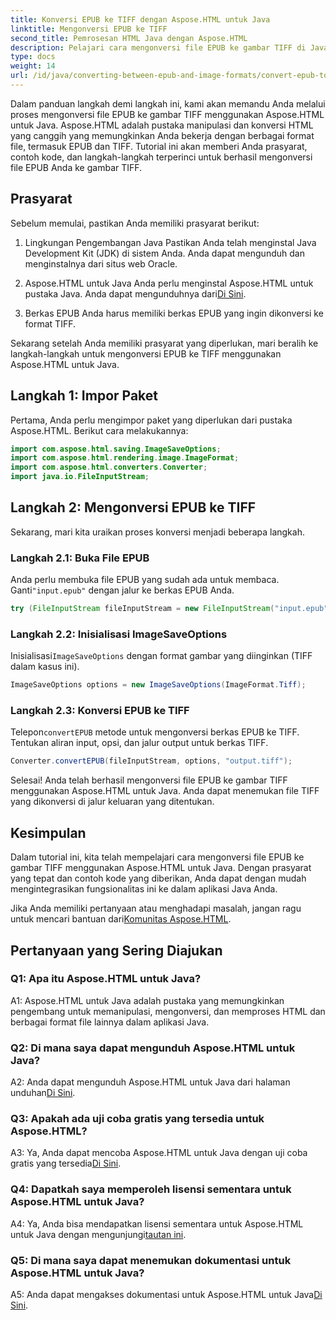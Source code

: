 ```yaml
---
title: Konversi EPUB ke TIFF dengan Aspose.HTML untuk Java
linktitle: Mengonversi EPUB ke TIFF
second_title: Pemrosesan HTML Java dengan Aspose.HTML
description: Pelajari cara mengonversi file EPUB ke gambar TIFF di Java dengan Aspose.HTML, pustaka manipulasi HTML yang canggih.
type: docs
weight: 14
url: /id/java/converting-between-epub-and-image-formats/convert-epub-to-tiff/
---
```

Dalam panduan langkah demi langkah ini, kami akan memandu Anda melalui proses mengonversi file EPUB ke gambar TIFF menggunakan Aspose.HTML untuk Java. Aspose.HTML adalah pustaka manipulasi dan konversi HTML yang canggih yang memungkinkan Anda bekerja dengan berbagai format file, termasuk EPUB dan TIFF. Tutorial ini akan memberi Anda prasyarat, contoh kode, dan langkah-langkah terperinci untuk berhasil mengonversi file EPUB Anda ke gambar TIFF.

## Prasyarat

Sebelum memulai, pastikan Anda memiliki prasyarat berikut:

1. Lingkungan Pengembangan Java
Pastikan Anda telah menginstal Java Development Kit (JDK) di sistem Anda. Anda dapat mengunduh dan menginstalnya dari situs web Oracle.

2. Aspose.HTML untuk Java
 Anda perlu menginstal Aspose.HTML untuk pustaka Java. Anda dapat mengunduhnya dari[Di Sini](https://releases.aspose.com/html/java/).

3. Berkas EPUB
Anda harus memiliki berkas EPUB yang ingin dikonversi ke format TIFF.

Sekarang setelah Anda memiliki prasyarat yang diperlukan, mari beralih ke langkah-langkah untuk mengonversi EPUB ke TIFF menggunakan Aspose.HTML untuk Java.

## Langkah 1: Impor Paket

Pertama, Anda perlu mengimpor paket yang diperlukan dari pustaka Aspose.HTML. Berikut cara melakukannya:

```java
import com.aspose.html.saving.ImageSaveOptions;
import com.aspose.html.rendering.image.ImageFormat;
import com.aspose.html.converters.Converter;
import java.io.FileInputStream;
```

## Langkah 2: Mengonversi EPUB ke TIFF

Sekarang, mari kita uraikan proses konversi menjadi beberapa langkah.

### Langkah 2.1: Buka File EPUB

 Anda perlu membuka file EPUB yang sudah ada untuk membaca. Ganti`"input.epub"` dengan jalur ke berkas EPUB Anda.

```java
try (FileInputStream fileInputStream = new FileInputStream("input.epub")) {
```

### Langkah 2.2: Inisialisasi ImageSaveOptions

 Inisialisasi`ImageSaveOptions` dengan format gambar yang diinginkan (TIFF dalam kasus ini).

```java
ImageSaveOptions options = new ImageSaveOptions(ImageFormat.Tiff);
```

### Langkah 2.3: Konversi EPUB ke TIFF

 Telepon`convertEPUB` metode untuk mengonversi berkas EPUB ke TIFF. Tentukan aliran input, opsi, dan jalur output untuk berkas TIFF.

```java
Converter.convertEPUB(fileInputStream, options, "output.tiff");
```

Selesai! Anda telah berhasil mengonversi file EPUB ke gambar TIFF menggunakan Aspose.HTML untuk Java. Anda dapat menemukan file TIFF yang dikonversi di jalur keluaran yang ditentukan.

## Kesimpulan

Dalam tutorial ini, kita telah mempelajari cara mengonversi file EPUB ke gambar TIFF menggunakan Aspose.HTML untuk Java. Dengan prasyarat yang tepat dan contoh kode yang diberikan, Anda dapat dengan mudah mengintegrasikan fungsionalitas ini ke dalam aplikasi Java Anda.

Jika Anda memiliki pertanyaan atau menghadapi masalah, jangan ragu untuk mencari bantuan dari[Komunitas Aspose.HTML](https://forum.aspose.com/).

## Pertanyaan yang Sering Diajukan

### Q1: Apa itu Aspose.HTML untuk Java?

A1: Aspose.HTML untuk Java adalah pustaka yang memungkinkan pengembang untuk memanipulasi, mengonversi, dan memproses HTML dan berbagai format file lainnya dalam aplikasi Java.

### Q2: Di mana saya dapat mengunduh Aspose.HTML untuk Java?

 A2: Anda dapat mengunduh Aspose.HTML untuk Java dari halaman unduhan[Di Sini](https://releases.aspose.com/html/java/).

### Q3: Apakah ada uji coba gratis yang tersedia untuk Aspose.HTML?

 A3: Ya, Anda dapat mencoba Aspose.HTML untuk Java dengan uji coba gratis yang tersedia[Di Sini](https://releases.aspose.com/).

### Q4: Dapatkah saya memperoleh lisensi sementara untuk Aspose.HTML untuk Java?

 A4: Ya, Anda bisa mendapatkan lisensi sementara untuk Aspose.HTML untuk Java dengan mengunjungi[tautan ini](https://purchase.aspose.com/temporary-license/).

### Q5: Di mana saya dapat menemukan dokumentasi untuk Aspose.HTML untuk Java?

 A5: Anda dapat mengakses dokumentasi untuk Aspose.HTML untuk Java[Di Sini](https://reference.aspose.com/html/java/).